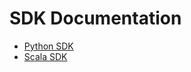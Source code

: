 # SDK Documentation

- [Python SDK](python/)
- [Scala SDK](scala/com/opendatagroup/fastscore)
<!--- - R SDK -->

